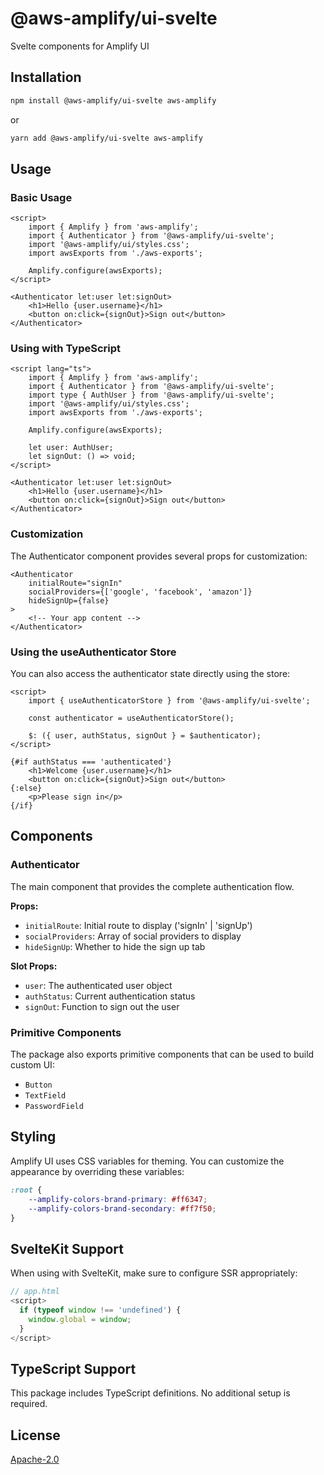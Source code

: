 # @aws-amplify/ui-svelte

Svelte components for Amplify UI

## Installation

```bash
npm install @aws-amplify/ui-svelte aws-amplify
```

or

```bash
yarn add @aws-amplify/ui-svelte aws-amplify
```

## Usage

### Basic Usage

```svelte
<script>
	import { Amplify } from 'aws-amplify';
	import { Authenticator } from '@aws-amplify/ui-svelte';
	import '@aws-amplify/ui/styles.css';
	import awsExports from './aws-exports';

	Amplify.configure(awsExports);
</script>

<Authenticator let:user let:signOut>
	<h1>Hello {user.username}</h1>
	<button on:click={signOut}>Sign out</button>
</Authenticator>
```

### Using with TypeScript

```svelte
<script lang="ts">
	import { Amplify } from 'aws-amplify';
	import { Authenticator } from '@aws-amplify/ui-svelte';
	import type { AuthUser } from '@aws-amplify/ui-svelte';
	import '@aws-amplify/ui/styles.css';
	import awsExports from './aws-exports';

	Amplify.configure(awsExports);

	let user: AuthUser;
	let signOut: () => void;
</script>

<Authenticator let:user let:signOut>
	<h1>Hello {user.username}</h1>
	<button on:click={signOut}>Sign out</button>
</Authenticator>
```

### Customization

The Authenticator component provides several props for customization:

```svelte
<Authenticator
	initialRoute="signIn"
	socialProviders={['google', 'facebook', 'amazon']}
	hideSignUp={false}
>
	<!-- Your app content -->
</Authenticator>
```

### Using the useAuthenticator Store

You can also access the authenticator state directly using the store:

```svelte
<script>
	import { useAuthenticatorStore } from '@aws-amplify/ui-svelte';

	const authenticator = useAuthenticatorStore();

	$: ({ user, authStatus, signOut } = $authenticator);
</script>

{#if authStatus === 'authenticated'}
	<h1>Welcome {user.username}</h1>
	<button on:click={signOut}>Sign out</button>
{:else}
	<p>Please sign in</p>
{/if}
```

## Components

### Authenticator

The main component that provides the complete authentication flow.

**Props:**

- `initialRoute`: Initial route to display ('signIn' | 'signUp')
- `socialProviders`: Array of social providers to display
- `hideSignUp`: Whether to hide the sign up tab

**Slot Props:**

- `user`: The authenticated user object
- `authStatus`: Current authentication status
- `signOut`: Function to sign out the user

### Primitive Components

The package also exports primitive components that can be used to build custom UI:

- `Button`
- `TextField`
- `PasswordField`

## Styling

Amplify UI uses CSS variables for theming. You can customize the appearance by overriding these variables:

```css
:root {
	--amplify-colors-brand-primary: #ff6347;
	--amplify-colors-brand-secondary: #ff7f50;
}
```

## SvelteKit Support

When using with SvelteKit, make sure to configure SSR appropriately:

```javascript
// app.html
<script>
  if (typeof window !== 'undefined') {
    window.global = window;
  }
</script>
```

## TypeScript Support

This package includes TypeScript definitions. No additional setup is required.

## License

[Apache-2.0](https://github.com/aws-amplify/amplify-ui/blob/main/LICENSE)
